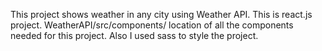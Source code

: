 This project shows weather in any city using Weather API. This is react.js project.
WeatherAPI/src/components/ location of all the components needed for this project.
Also I used sass to style the project.
